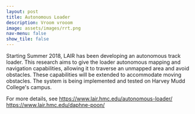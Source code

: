 ```yaml
---
layout: post
title: Autonomous Loader
description: Vroom vrooom
image: assets/images/rrt.png
nav-menu: false
show_tile: false
---
```

Starting Summer 2018, LAIR has been developing an autonomous track loader. This research aims to give the loader autonomous mapping and navigation capabilities, allowing it to traverse an unmapped area and avoid obstacles. These capabilities will be extended to accommodate moving obstacles. The system is being implemented and tested on Harvey Mudd College's campus.

For more details, see https://www.lair.hmc.edu/autonomous-loader/
https://www.lair.hmc.edu/daphne-poon/